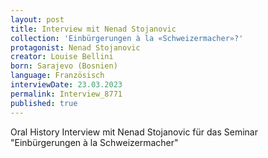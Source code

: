 ```yaml
---
layout: post
title: Interview mit Nenad Stojanovic
collection: 'Einbürgerungen à la «Schweizermacher»?'
protagonist: Nenad Stojanovic
creator: Louise Bellini
born: Sarajevo (Bosnien)
language: Französisch
interviewDate: 23.03.2023
permalink: Interview_8771
published: true
---
```

Oral History Interview mit Nenad Stojanovic für das Seminar "Einbürgerungen à la Schweizermacher"
